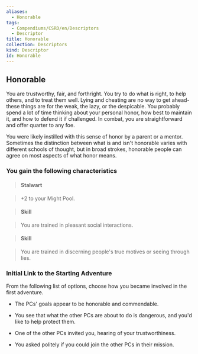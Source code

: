 ```yaml
---
aliases:
  - Honorable
tags:
  - Compendiums/CSRD/en/Descriptors
  - Descriptor
title: Honorable
collection: Descriptors
kind: Descriptor
id: Honorable
---
```

## Honorable    
You are trustworthy, fair, and forthright. You try to do what is right, to help others, and to treat them well. Lying and cheating are no way to get ahead-these things are for the weak, the lazy, or the despicable. You probably spend a lot of time thinking about your personal honor, how best to maintain it, and how to defend it if challenged. In combat, you are straightforward and offer quarter to any foe.  
You were likely instilled with this sense of honor by a parent or a mentor. Sometimes the distinction between what is and isn't honorable varies with different schools of thought, but in broad strokes, honorable people can agree on most aspects of what honor means.  
### You gain the following characteristics    
> #### Stalwart  
> +2 to your Might Pool.    
  
> #### Skill  
> You are trained in pleasant social interactions.    
  
> #### Skill  
> You are trained in discerning people's true motives or seeing through lies.    
  
### Initial Link to the Starting Adventure    
From the following list of options, choose how you became involved in the first adventure.    
- The PCs' goals appear to be honorable and commendable.    
- You see that what the other PCs are about to do is dangerous, and you'd like to help protect them.    
- One of the other PCs invited you, hearing of your trustworthiness.    
- You asked politely if you could join the other PCs in their mission.  
